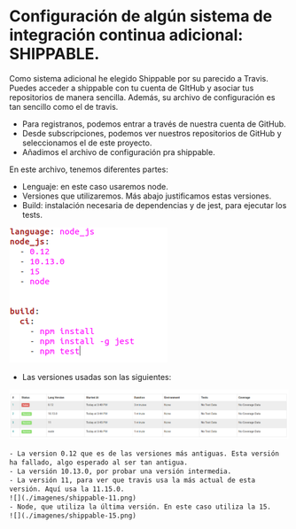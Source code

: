 # Configuración de algún sistema de integración continua adicional: SHIPPABLE.

Como sistema adicional he elegido Shippable por su parecido a Travis. Puedes acceder a shippable con tu cuenta de GItHub y asociar tus repositorios de manera sencilla. Además, su archivo de configuración es tan sencillo como el de travis.

- Para registranos, podemos entrar a través de nuestra cuenta de GitHub.
- Desde subscripciones, podemos ver nuestros repositorios de GitHub y seleccionamos el de este proyecto.
- Añadimos el archivo de configuración pra shippable. 

En este archivo, tenemos diferentes partes:
- Lenguaje: en este caso usaremos node.
- Versiones que utilizaremos. Más abajo justificamos estas versiones.
- Build: instalación necesaria de dependencias y de jest, para ejecutar los tests.

![](./imagenes/archivo_shippable.png)

- Las versiones usadas son las siguientes:

![](./imagenes/versiones_shippable.png)

	- La version 0.12 que es de las versiones más antiguas. Esta versión ha fallado, algo esperado al ser tan antigua.
	- La versión 10.13.0, por probar una versión intermedia.
	- La versión 11, para ver que travis usa la más actual de esta versión. Aquí usa la 11.15.0.
	![](./imagenes/shippable-11.png)
	- Node, que utiliza la última versión. En este caso utiliza la 15.
	![](./imagenes/shippable-15.png)
